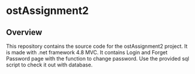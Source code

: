 # ostAssignment2

## Overview
This repository contains the source code for the ostAssignment2 project. It is made with .net framework 4.8 MVC. It contains Login and Forget Password page with the function to change password. Use the provided sql script to check it out with database.
